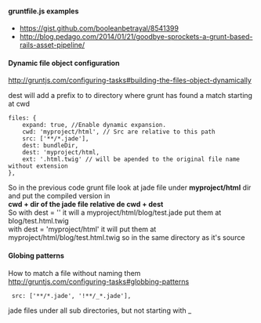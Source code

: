 #### gruntfile.js examples 

* https://gist.github.com/booleanbetrayal/8541399
* http://blog.pedago.com/2014/01/21/goodbye-sprockets-a-grunt-based-rails-asset-pipeline/

#### Dynamic file object configuration 
http://gruntjs.com/configuring-tasks#building-the-files-object-dynamically


dest will add a prefix to to directory where grunt has found a match starting at cwd
````
files: {
    expand: true, //Enable dynamic expansion.
    cwd: 'myproject/html', // Src are relative to this path
    src: ['**/*.jade'],
    dest: bundleDir,
    dest: 'myproject/html,
    ext: '.html.twig' // will be apended to the original file name without extension
}, 
````
So in the previous code grunt file look at jade file under **myproject/html** dir and put the compiled version in      
**cwd + dir of the jade file relative de cwd + dest**    
So with dest = '' it will a myproject/html/blog/test.jade put them at 
blog/test.html.twig      
with dest = 'myproject/html' it will put them at 
myproject/html/blog/test.html.twig so in the same directory as it's source


#### Globing patterns 

How to match a file without naming them    
http://gruntjs.com/configuring-tasks#globbing-patterns
````
 src: ['**/*.jade', '!**/_*.jade'],
````
jade files under all sub directories, but not starting with _